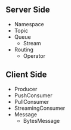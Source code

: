 ## Server Side
* Namespace
* Topic
* Queue
    * Stream
* Routing
    * Operator

## Client Side
* Producer
* PushConsumer
* PullConsumer
* StreamingConsumer
* Message
    * BytesMessage

